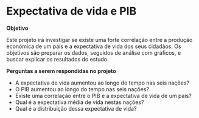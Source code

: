# Expectativa de vida e PIB

**Objetivo**

Este projeto irá investigar se existe uma forte correlação entre a produção económica de um país e a expectativa de vida dos seus cidadãos. Os objetivos são preparar os dados, seguidos de análise com gráficos, e buscar explicar os resultados do estudo.

**Perguntas a serem respondidas no projeto**

- A expectativa de vida aumentou ao longo do tempo nas seis nações?
- O PIB aumentou ao longo do tempo nas seis nações?
- Existe uma correlação entre o PIB e a expectativa de vida de um país?
- Qual é a expectativa média de vida nestas nações?
- Qual é a distribuição dessa expectativa de vida?
